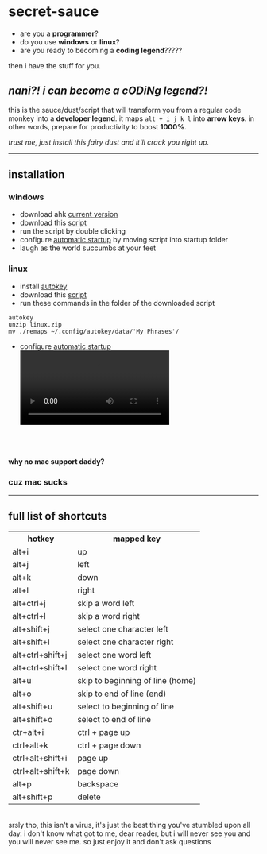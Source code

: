 # secret-sauce

* are you a **programmer**?
* do you use **windows** or **linux**?
* are you ready to becoming a **coding legend**?????

then i have the stuff for you. 

## *nani?! i can become a cODiNg legend?!*

this is the sauce/dust/script that will transform you from a regular code monkey into a **developer legend**. it maps `alt + i j k l` into **arrow keys**.  in other words, prepare for productivity to boost **1000%**.

*trust me, just install this fairy dust and it'll crack you right up.*

----

## installation

### windows 
* download ahk [current version](https://www.autohotkey.com/)
* download this [script](https://github.com/ezhang7423/secret-sauce/releases/tag/v69.420)
* run the script by double clicking
* configure [automatic startup](https://www.autohotkey.com/docs/FAQ.htm#Startup) by moving script into startup folder
* laugh as the world succumbs at your feet

### linux
* install [autokey](https://github.com/autokey/autokey/releases)
* download this [script](https://github.com/ezhang7423/secret-sauce/releases/tag/v69.420)
* run these commands in the folder of the downloaded script
```
autokey
unzip linux.zip
mv ./remaps ~/.config/autokey/data/'My Phrases'/
```
* configure [automatic startup](https://www.howtoforge.com/tutorial/how-to-use-startup-applications-on-ubuntu/)
![Imgur](https://i.imgur.com/whqecx4.mp4)
<html>
<br />
<br />
</html>

**why no mac support daddy?**
### cuz mac sucks


----


## full list of shortcuts

<html>
<table class="tg">
  <tr>
    <th>hotkey</th>
    <th>mapped key</th>
  </tr>
  <tr>
    <td class="tg-0lax">alt+i</td>
    <td class="tg-0lax">up</td>
  </tr>
  <tr>
    <td class="tg-0lax">alt+j</td>
    <td class="tg-0lax">left</td>
  </tr>
  <tr>
    <td class="tg-0lax">alt+k</td>
    <td class="tg-0lax">down</td>
  </tr>
  <tr>
    <td class="tg-0lax">alt+l</td>
    <td class="tg-0lax">right</td>
  </tr>
  <tr>
    <td class="tg-0lax">alt+ctrl+j</td>
    <td class="tg-0lax">skip a word left</td>
  </tr>
  <tr>
    <td class="tg-0lax">alt+ctrl+l</td>
    <td class="tg-0lax">skip a word right</td>
  </tr>
  <tr>
    <td class="tg-0lax">alt+shift+j</td>
    <td class="tg-0lax">select one character left</td>
  </tr>
  <tr>
    <td class="tg-0lax">alt+shift+l</td>
    <td class="tg-0lax">select one character right</td>
  </tr>
  <tr>
    <td class="tg-0lax">alt+ctrl+shift+j</td>
    <td class="tg-0lax">select one word left</td>
  </tr>
  <tr>
    <td class="tg-0lax">alt+ctrl+shift+l</td>
    <td class="tg-0lax">select one word right</td>
  </tr>
  <tr>
    <td class="tg-0lax">alt+u</td>
    <td class="tg-0lax">skip to beginning of line (home)</td>
  </tr>
  <tr>
    <td class="tg-0lax">alt+o</td>
    <td class="tg-0lax">skip to end of line (end)</td>
  </tr>
  <tr>
    <td class="tg-0lax">alt+shift+u</td>
    <td class="tg-0lax">select to beginning of line</td>
  </tr>
  <tr>
    <td class="tg-0lax">alt+shift+o</td>
    <td class="tg-0lax">select to end of line</td>
  </tr>
  <tr>
    <td>ctr+alt+i</td>
    <td>ctrl + page up</td>
  </tr>
  <tr>
    <td>ctrl+alt+k</td>
    <td>ctrl + page down </td>
  </tr>
  <tr>
    <td>ctrl+alt+shift+i</td>
    <td>page up</td>
  </tr>
  <tr>
    <td>ctrl+alt+shift+k</td>
    <td>page down</td>
  </tr>
  <tr>
    <td>alt+p</td>
    <td>backspace</td>
  </tr>
  <tr>
    <td>alt+shift+p</td>
    <td>delete</td>
  </tr>
    
</table>
  <br />
</html>
srsly tho, this isn't a virus, it's just the best thing you've stumbled upon all day. i don't know what got to me, dear reader, but i will never see you and you will never see me. so just enjoy it and don't ask questions
